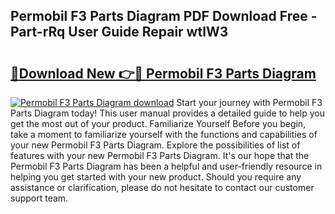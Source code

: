 ## Permobil F3 Parts Diagram PDF Download Free - Part-rRq User Guide Repair wtlW3

# <h2><a href="http://dfu606.blite.top/?on=Permobil+F3+Parts+Diagram">🔗Download New 👉🔴 Permobil F3 Parts Diagram</a></h2>

[![Permobil F3 Parts Diagram download](https://i.imgur.com/lujVjoI.png)](http://dfu606.blite.top/?on=Permobil+F3+Parts+Diagram)
Start your journey with Permobil F3 Parts Diagram today! This user manual provides a detailed guide to help you get the most out of your product. Familiarize Yourself Before you begin, take a moment to familiarize yourself with the functions and capabilities of your new Permobil F3 Parts Diagram. Explore the possibilities of list of features with your new Permobil F3 Parts Diagram. It's our hope that the Permobil F3 Parts Diagram has been a helpful and user-friendly resource in helping you get started with your new product. Should you require any assistance or clarification, please do not hesitate to contact our customer support team.
